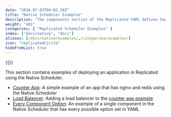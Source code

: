 ```yaml
---
date: "2016-07-03T04:02:20Z"
title: "Native Scheduler Examples"
description: "The components section of the Replicated YAML defines how the containers will be created and started."
weight: "401"
categories: [ "Replicated Scheduler Examples" ]
index: ["docs/native", "docs"]
aliases: [/docs/native/examples/,/categories/examples/]
icon: "replicatedCircle"
hideFromList: true
---
```


{{<legacynotice name="native">}}

This section contains examples of deploying an application in Replicated using the Native Scheduler.

- [Counter App](/docs/native/examples/counter-app): A simple example of an app that has nginx and redis using the Native Scheduler
- [Load Balancer](/docs/native/examples/load-balancer): Adding a load balancer to the [counter app example](../counter-app)
- [Every Component Option](/docs/native/examples/every-component-option): An example of a single component in the Native Scheduler that has every possible option set in YAML
